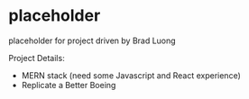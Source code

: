 # placeholder
placeholder for project driven by Brad Luong

Project Details:
- MERN stack (need some Javascript and React experience)
- Replicate a Better Boeing
